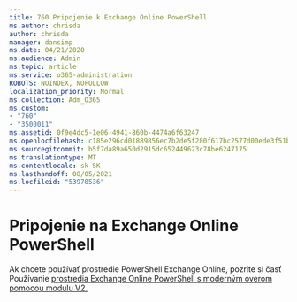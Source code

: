 ```yaml
---
title: 760 Pripojenie k Exchange Online PowerShell
ms.author: chrisda
author: chrisda
manager: dansimp
ms.date: 04/21/2020
ms.audience: Admin
ms.topic: article
ms.service: o365-administration
ROBOTS: NOINDEX, NOFOLLOW
localization_priority: Normal
ms.collection: Adm_O365
ms.custom:
- "760"
- "3500011"
ms.assetid: 0f9e4dc5-1e06-4941-860b-4474a6f63247
ms.openlocfilehash: c185e296cd01889856ec7b2de5f280f617bc2577d00ede3f51bcf7a186491615
ms.sourcegitcommit: b5f7da89a650d2915dc652449623c78be6247175
ms.translationtype: MT
ms.contentlocale: sk-SK
ms.lasthandoff: 08/05/2021
ms.locfileid: "53978536"
---
```

# <a name="connect-to-exchange-online-powershell"></a>Pripojenie na Exchange Online PowerShell

Ak chcete používať prostredie PowerShell Exchange Online, pozrite si časť Používanie [prostredia Exchange Online PowerShell s moderným overom pomocou modulu V2.](https://aka.ms/exops-docs)
